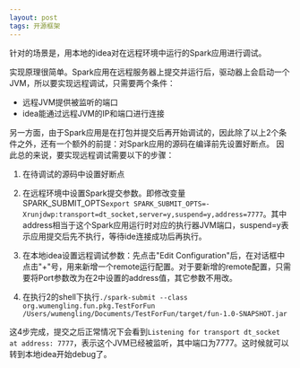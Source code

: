 ```yaml
---
layout: post
tags: 开源框架
---
```


针对的场景是，用本地的idea对在远程环境中运行的Spark应用进行调试。

实现原理很简单。Spark应用在远程服务器上提交并运行后，驱动器上会启动一个JVM，所以要实现远程调试，只需要两个条件：

- 远程JVM提供被监听的端口
- idea能通过远程JVM的IP和端口进行连接

另一方面，由于Spark应用是在打包并提交后再开始调试的，因此除了以上2个条件之外，还有一个额外的前提：对Spark应用的源码在编译前先设置好断点。
因此总的来说，要实现远程调试需要以下的步骤：

1. 在待调试的源码中设置好断点

2. 在远程环境中设置Spark提交参数。即修改变量SPARK_SUBMIT_OPTS```export SPARK_SUBMIT_OPTS=-Xrunjdwp:transport=dt_socket,server=y,suspend=y,address=7777```。其中address相当于这个Spark应用运行时对应的执行器JVM端口，suspend=y表示应用提交后先不执行，等待ide连接成功后再执行。

3. 在本地idea设置远程调试参数：先点击"Edit Configuration"后，在对话框中点击"+"号，用来新增一个remote运行配置。对于要新增的remote配置，只需要将Port参数改为在2中设置的address值，其它参数不用改。

4. 在执行2的shell下执行```./spark-submit --class org.wumengling.fun.pkg.TestForFun /Users/wumengling/Documents/TestForFun/target/fun-1.0-SNAPSHOT.jar```

这4步完成，提交之后正常情况下会看到```Listening for transport dt_socket at address: 7777```，表示这个JVM已经被监听，其中端口为7777。这时候就可以转到本地idea开始debug了。

